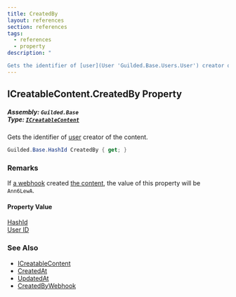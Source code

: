 ```yaml
---
title: CreatedBy
layout: references
section: references
tags:
  - references
  - property
description: "

Gets the identifier of [user](User 'Guilded.Base.Users.User') creator of the content."
---
```


## ICreatableContent.CreatedBy Property
##### **Assembly:** `Guilded.Base`<br/>**Type:** [`ICreatableContent`](ICreatableContent 'Guilded.Base.Content.ICreatableContent')

Gets the identifier of [user](User 'Guilded.Base.Users.User') creator of the content.

```csharp
Guilded.Base.HashId CreatedBy { get; }
```

### Remarks
  
If [a webhook](Webhook 'Guilded.Base.Servers.Webhook') created [the content](ChannelContent_TId,TServer_ 'Guilded.Base.Content.ChannelContent<TId,TServer>'), the value of this property will be `Ann6LewA`.

#### Property Value
[HashId](HashId 'Guilded.Base.HashId')  
[User ID](UserSummary.Id 'Guilded.Base.Users.UserSummary.Id')

### See Also
- [ICreatableContent](ICreatableContent 'Guilded.Base.Content.ICreatableContent')
- [CreatedAt](ICreatableContent.CreatedAt 'Guilded.Base.Content.ICreatableContent.CreatedAt')
- [UpdatedAt](IUpdatableContent.UpdatedAt 'Guilded.Base.Content.IUpdatableContent.UpdatedAt')
- [CreatedByWebhook](IWebhookCreatable.CreatedByWebhook 'Guilded.Base.Content.IWebhookCreatable.CreatedByWebhook')